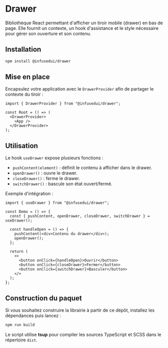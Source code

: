 # Drawer

Bibliothèque React permettant d'afficher un tiroir mobile (drawer) en bas de
page. Elle fournit un contexte, un hook d'assistance et le style nécessaire
pour gérer son ouverture et son contenu.

## Installation

```bash
npm install @infusedui/drawer
```

## Mise en place

Encapsulez votre application avec le `DrawerProvider` afin de partager le
contexte du tiroir :

```tsx
import { DrawerProvider } from "@infusedui/drawer";

const Root = () => (
  <DrawerProvider>
    <App />
  </DrawerProvider>
);
```

## Utilisation

Le hook `useDrawer` expose plusieurs fonctions :

- `pushContent(element)` : définit le contenu à afficher dans le drawer.
- `openDrawer()` : ouvre le drawer.
- `closeDrawer()` : ferme le drawer.
- `switchDrawer()` : bascule son état ouvert/fermé.

Exemple d'intégration :

```tsx
import { useDrawer } from "@infusedui/drawer";

const Demo = () => {
  const { pushContent, openDrawer, closeDrawer, switchDrawer } = useDrawer();

  const handleOpen = () => {
    pushContent(<div>Contenu du drawer</div>);
    openDrawer();
  };

  return (
    <>
      <button onClick={handleOpen}>Ouvrir</button>
      <button onClick={closeDrawer}>Fermer</button>
      <button onClick={switchDrawer}>Basculer</button>
    </>
  );
};
```

## Construction du paquet

Si vous souhaitez construire la librairie à partir de ce dépôt, installez les
dépendances puis lancez :

```bash
npm run build
```

Le script utilise **tsup** pour compiler les sources TypeScript et SCSS dans le
répertoire `dist`.

